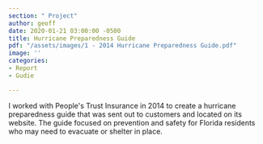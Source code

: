 ```yaml
---
section: " Project"
author: geoff
date: 2020-01-21 03:00:00 -0500
title: Hurricane Preparedness Guide
pdf: "/assets/images/1 - 2014 Hurricane Preparedness Guide.pdf"
image: ''
categories:
- Report
- Gudie

---
```

I worked with People's Trust Insurance in 2014 to create a hurricane preparedness guide that was sent out to customers and located on its website. The guide focused on prevention and safety for Florida residents who may need to evacuate or shelter in place.